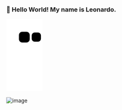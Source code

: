 ### 👋 Hello World! My name is Leonardo. 

![Snake animation](https://github.com/LeonardoCCipriano/leonardoCCipriano/blob/output/github-contribution-grid-snake.svg)

![image](https://user-images.githubusercontent.com/78327795/173484444-602297f0-8948-4e5d-8662-be8cdc7dbb52.png)

